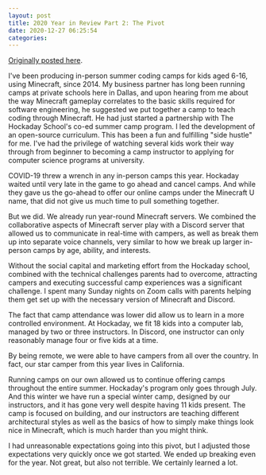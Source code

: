 ```yaml
---
layout: post
title: 2020 Year in Review Part 2: The Pivot
date: 2020-12-27 06:25:54
categories:
---
```


[Originally posted here](http://www.daniel.industries/2020/12/26/2020-year-in-review-part-2/).

I've been producing in-person summer coding camps for kids aged 6-16, using Minecraft, since 2014. My business partner has long been running camps at private schools here in Dallas, and upon hearing from me about the way Minecraft gameplay correlates to the basic skills required for software engineering, he suggested we put together a camp to teach coding through Minecraft. He had just started a partnership with The Hockaday School's co-ed summer camp program. I led the development of an open-source curriculum. This has been a fun and fulfilling "side hustle" for me. I've had the privilege of watching several kids work their way through from beginner to becoming a camp instructor to applying for computer science programs at university.

COVID-19 threw a wrench in any in-person camps this year. Hockaday waited until very late in the game to go ahead and cancel camps. And while they gave us the go-ahead to offer our online camps under the Minecraft U name, that did not give us much time to pull something together.

But we did. We already run year-round Minecraft servers. We combined the collaborative aspects of Minecraft server play with a Discord server that allowed us to communicate in real-time with campers, as well as break them up into separate voice channels, very similar to how we break up larger in-person camps by age, ability, and interests.

Without the social capital and marketing effort from the Hockaday school, combined with the technical challenges parents had to overcome, attracting campers and executing successful camp experiences was a significant challenge. I spent many Sunday nights on Zoom calls with parents helping them get set up with the necessary version of Minecraft and Discord.

The fact that camp attendance was lower did allow us to learn in a more controlled environment. At Hockaday, we fit 18 kids into a computer lab, managed by two or three instructors. In Discord, one instructor can only reasonably manage four or five kids at a time.

By being remote, we were able to have campers from all over the country. In fact, our star camper from this year lives in California.

Running camps on our own allowed us to continue offering camps throughout the entire summer. Hockaday's program only goes through July. And this winter we have run a special winter camp, designed by our instructors, and it has gone very well despite having 11 kids present. The camp is focused on building, and our instructors are teaching different architectural styles as well as the basics of how to simply make things look nice in Minecraft, which is much harder than you might think.

I had unreasonable expectations going into this pivot, but I adjusted those expectations very quickly once we got started. We ended up breaking even for the year. Not great, but also not terrible. We certainly learned a lot.
